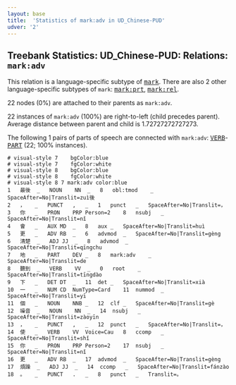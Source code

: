 ```yaml
---
layout: base
title:  'Statistics of mark:adv in UD_Chinese-PUD'
udver: '2'
---
```


## Treebank Statistics: UD_Chinese-PUD: Relations: `mark:adv`

This relation is a language-specific subtype of <tt><a href="zh_pud-dep-mark.html">mark</a></tt>.
There are also 2 other language-specific subtypes of `mark`: <tt><a href="zh_pud-dep-mark-prt.html">mark:prt</a></tt>, <tt><a href="zh_pud-dep-mark-rel.html">mark:rel</a></tt>.

22 nodes (0%) are attached to their parents as `mark:adv`.

22 instances of `mark:adv` (100%) are right-to-left (child precedes parent).
Average distance between parent and child is 1.72727272727273.

The following 1 pairs of parts of speech are connected with `mark:adv`: <tt><a href="zh_pud-pos-VERB.html">VERB</a></tt>-<tt><a href="zh_pud-pos-PART.html">PART</a></tt> (22; 100% instances).


~~~ conllu
# visual-style 7	bgColor:blue
# visual-style 7	fgColor:white
# visual-style 8	bgColor:blue
# visual-style 8	fgColor:white
# visual-style 8 7 mark:adv	color:blue
1	最後	_	NOUN	NN	_	8	obl:tmod	_	SpaceAfter=No|Translit=zuì後
2	，	_	PUNCT	,	_	1	punct	_	SpaceAfter=No|Translit=，
3	你	_	PRON	PRP	Person=2	8	nsubj	_	SpaceAfter=No|Translit=nǐ
4	會	_	AUX	MD	_	8	aux	_	SpaceAfter=No|Translit=huì
5	更	_	ADV	RB	_	6	advmod	_	SpaceAfter=No|Translit=gèng
6	清楚	_	ADJ	JJ	_	8	advmod	_	SpaceAfter=No|Translit=qīngchu
7	地	_	PART	DEV	_	8	mark:adv	_	SpaceAfter=No|Translit=de
8	聽到	_	VERB	VV	_	0	root	_	SpaceAfter=No|Translit=tīngdào
9	下	_	DET	DT	_	11	det	_	SpaceAfter=No|Translit=xià
10	一	_	NUM	CD	NumType=Card	11	nummod	_	SpaceAfter=No|Translit=yī
11	個	_	NOUN	NNB	_	12	clf	_	SpaceAfter=No|Translit=gè
12	噪音	_	NOUN	NN	_	14	nsubj	_	SpaceAfter=No|Translit=zàoyīn
13	，	_	PUNCT	,	_	12	punct	_	SpaceAfter=No|Translit=，
14	使	_	VERB	VV	Voice=Cau	8	ccomp	_	SpaceAfter=No|Translit=shǐ
15	你	_	PRON	PRP	Person=2	17	nsubj	_	SpaceAfter=No|Translit=nǐ
16	更	_	ADV	RB	_	17	advmod	_	SpaceAfter=No|Translit=gèng
17	煩躁	_	ADJ	JJ	_	14	ccomp	_	SpaceAfter=No|Translit=fánzào
18	。	_	PUNCT	.	_	8	punct	_	Translit=。

~~~


